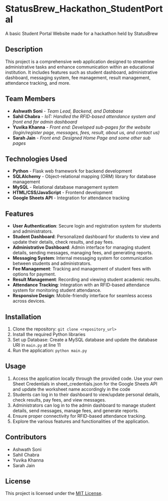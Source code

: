 # StatusBrew_Hackathon_StudentPortal
A basic Student Portal Website made for a hackathon held by StatusBrew

## Description

This project is a comprehensive web application designed to streamline administrative tasks and enhance communication within an educational institution. It includes features such as student dashboard, administrative dashboard, messaging system, fee management, result management, attendance tracking, and more.

## Team Members

- **Ashwath Soni** - *Team Lead, Backend, and Database*
- **Sahil Chabra** - *IoT: Handled the RFID-based attendance system and front end for admin dashboard*
- **Yuvika Khanna** - *Front end: Developed sub-pages for the website (login/register page, messages, fees, result, about us, and contact us)*
- **Sarah Jain** - *Front end: Designed Home Page and some other sub pages*

## Technologies Used

- **Python** - Flask web framework for backend development
- **SQLAlchemy** - Object-relational mapping (ORM) library for database management
- **MySQL** - Relational database management system
- **HTML/CSS/JavaScript** - Frontend development
- **Google Sheets API** - Integration for attendance tracking

## Features

- **User Authentication**: Secure login and registration system for students and administrators.
- **Student Dashboard**: Personalized dashboard for students to view and update their details, check results, and pay fees.
- **Administrative Dashboard**: Admin interface for managing student details, sending messages, managing fees, and generating reports.
- **Messaging System**: Internal messaging system for communication between students and administrators.
- **Fee Management**: Tracking and management of student fees with options for payment.
- **Result Management**: Recording and viewing student academic results.
- **Attendance Tracking**: Integration with an RFID-based attendance system for monitoring student attendance.
- **Responsive Design**: Mobile-friendly interface for seamless access across devices.

## Installation

1. Clone the repository: `git clone <repository_url>`
2. Install the required Python libraries
3. Set up Database: Create a MySQL database and update the database URI in `main.py` at line 11
4. Run the application: `python main.py`

## Usage

1. Access the application locally through the provided code. Use your own Sheet Credentials in sheet_credentials.json for the Google Sheets API and update the worksheet name accordingly in the code
2. Students can log in to their dashboard to view/update personal details, check results, pay fees, and view messages.
3. Administrators can log in to the admin dashboard to manage student details, send messages, manage fees, and generate reports.
4. Ensure proper connectivity for RFID-based attendance tracking.
5. Explore the various features and functionalities of the application.

## Contributors

- Ashwath Soni
- Sahil Chabra
- Yuvika Khanna
- Sarah Jain

## License

This project is licensed under the [MIT License](LICENSE).

